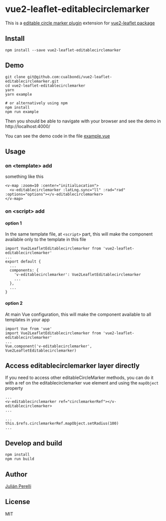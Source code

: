 # vue2-leaflet-editablecirclemarker

This is a [editable circle marker plugin](https://github.com/cualbondi/leaflet-editablecirclemarker) extension for [vue2-leaflet package](https://github.com/KoRiGaN/Vue2Leaflet)

## Install

    npm install --save vue2-leaflet-editablecirclemarker

## Demo

    git clone git@github.com:cualbondi/vue2-leaflet-editablecirclemarker.git
    cd vue2-leaflet-editablecirclemarker
    yarn
    yarn example

    # or alternatively using npm
    npm install
    npm run example

Then you should be able to navigate with your browser and see the demo in http://localhost:4000/

You can see the demo code in the file [example.vue](example.vue)

## Usage

### on &lt;template&gt; add

something like this

    <v-map :zoom=10 :center="initialLocation">
      <v-editablecirclemarker :latLng.sync="ll" :rad="rad" :options="options"></v-editablecirclemarker>
    </v-map>

### on &lt;script&gt; add

#### option 1

In the same template file, at `<script>` part, this will make the component available only to the template in this file

    import Vue2LeafletEditablecirclemarker from 'vue2-leaflet-editablecirclemarker'
    ...
    export default {
      ...
      components: {
        'v-editablecirclemarker': Vue2LeafletEditablecirclemarker
        ...
      },
      ...
    }

#### option 2

At main Vue configuration, this will make the component available to all templates in your app

    import Vue from 'vue'
    import Vue2LeafletEditablecirclemarker from 'vue2-leaflet-editablecirclemarker'
    ...
    Vue.component('v-editablecirclemarker', Vue2LeafletEditablecirclemarker)

## Access editablecirclemarker layer directly

If you need to access other editableCircleMarker methods, you can do it with a ref on the editablecirclemarker vue element and using the `mapObject` property

    ...
    <v-editablecirclemarker ref="circlemarkerRef"></v-editablecirclemarker>
    ...

    ...
    this.$refs.circlemarkerRef.mapObject.setRadius(100)
    ...


## Develop and build

    npm install
    npm run build

## Author

[Julián Perelli](https://jperelli.com.ar/)

## License

MIT
